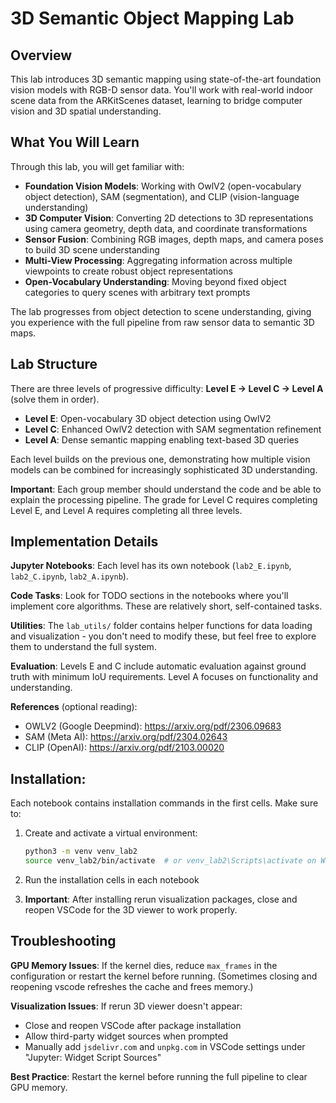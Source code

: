 # 3D Semantic Object Mapping Lab

## Overview
This lab introduces 3D semantic mapping using state-of-the-art foundation vision models with RGB-D sensor data. You'll work with real-world indoor scene data from the ARKitScenes dataset, learning to bridge computer vision and 3D spatial understanding.

## What You Will Learn
Through this lab, you will get familiar with:

- **Foundation Vision Models**: Working with OwlV2 (open-vocabulary object detection), SAM (segmentation), and CLIP (vision-language understanding)
- **3D Computer Vision**: Converting 2D detections to 3D representations using camera geometry, depth data, and coordinate transformations
- **Sensor Fusion**: Combining RGB images, depth maps, and camera poses to build 3D scene understanding
- **Multi-View Processing**: Aggregating information across multiple viewpoints to create robust object representations
- **Open-Vocabulary Understanding**: Moving beyond fixed object categories to query scenes with arbitrary text prompts

The lab progresses from object detection to scene understanding, giving you experience with the full pipeline from raw sensor data to semantic 3D maps.

## Lab Structure
There are three levels of progressive difficulty: **Level E → Level C → Level A** (solve them in order).

- **Level E**: Open-vocabulary 3D object detection using OwlV2 
- **Level C**: Enhanced OwlV2 detection with SAM segmentation refinement
- **Level A**: Dense semantic mapping enabling text-based 3D queries

Each level builds on the previous one, demonstrating how multiple vision models can be combined for increasingly sophisticated 3D understanding.

**Important**: Each group member should understand the code and be able to explain the processing pipeline. The grade for Level C requires completing Level E, and Level A requires completing all three levels.

## Implementation Details

**Jupyter Notebooks**: Each level has its own notebook (`lab2_E.ipynb`, `lab2_C.ipynb`, `lab2_A.ipynb`).

**Code Tasks**: Look for TODO sections in the notebooks where you'll implement core algorithms. These are relatively short, self-contained tasks.

**Utilities**: The `lab_utils/` folder contains helper functions for data loading and visualization - you don't need to modify these, but feel free to explore them to understand the full system.

**Evaluation**: Levels E and C include automatic evaluation against ground truth with minimum IoU requirements. Level A focuses on functionality and understanding.

**References** (optional reading):
- OWLV2 (Google Deepmind): https://arxiv.org/pdf/2306.09683
- SAM (Meta AI): https://arxiv.org/pdf/2304.02643
- CLIP (OpenAI): https://arxiv.org/pdf/2103.00020

## Installation:

Each notebook contains installation commands in the first cells. Make sure to:

1. Create and activate a virtual environment:
   ```bash
   python3 -m venv venv_lab2
   source venv_lab2/bin/activate  # or venv_lab2\Scripts\activate on Windows
   ```

2. Run the installation cells in each notebook

3. **Important**: After installing rerun visualization packages, close and reopen VSCode for the 3D viewer to work properly.

## Troubleshooting

**GPU Memory Issues**: If the kernel dies, reduce `max_frames` in the configuration or restart the kernel before running. (Sometimes closing and reopening vscode refreshes the cache and frees memory.)

**Visualization Issues**: If rerun 3D viewer doesn't appear:
- Close and reopen VSCode after package installation
- Allow third-party widget sources when prompted
- Manually add `jsdelivr.com` and `unpkg.com` in VSCode settings under "Jupyter: Widget Script Sources"

**Best Practice**: Restart the kernel before running the full pipeline to clear GPU memory.
